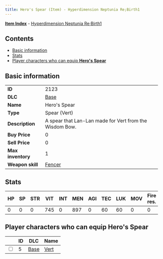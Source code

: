 ```yaml
---
title: Hero's Spear (Item) - Hyperdimension Neptunia Re;Birth1
---
```


[**Item Index**](/neptunia/rb1/item/index.html) - [Hyperdimension Neptunia Re;Birth1](/neptunia/rb1)

## Contents

- [Basic information](#basic-information)
- [Stats](#stats)
- [Player characters who can equip **Hero's Spear**](#player-characters-who-can-equip-heros-spear)

## Basic information

|   |   |
| -- | -- |
| **ID** | 2123 |
| **DLC** | [Base](/neptunia/rb1/dlc/1-base.html) |
| **Name** | Hero's Spear |
| **Type** | Spear (Vert) |
| **Description** | A spear that Lan-Lan made for Vert from the Wisdom Bow. |
| **Buy Price** | 0 |
| **Sell Price** | 0 |
| **Max inventory** | 1 |
| **Weapon skill** | [Fencer](/neptunia/rb1/skill/1-802-fencer.html) |


## Stats

| HP | SP | STR | VIT | INT | MEN | AGI | TEC | LUK | MOV | Fire res. | Ice res. | Wind res. | Lightning res. |
| -- | -- | --- | --- | --- | --- | --- | --- | --- | --- | --------- | -------- | --------- | -------------- |
| 0 | 0 | 0 | 745 | 0 | 897 | 0 | 60 | 60 | 0 | 0 | 0 | 0 | 0 |


## Player characters who can equip **Hero's Spear**

|    | ID | DLC | Name |
| -- | -- | --- | ---- |
| <input type="checkbox" id="rb1-player-1-5" class="trackbox" /> | 5 | [Base](/neptunia/rb1/dlc/1-base.html) | [Vert](/neptunia/rb1/player/1-5-vert.html) |
